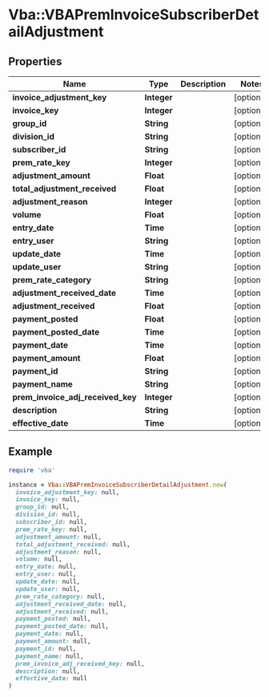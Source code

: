 # Vba::VBAPremInvoiceSubscriberDetailAdjustment

## Properties

| Name | Type | Description | Notes |
| ---- | ---- | ----------- | ----- |
| **invoice_adjustment_key** | **Integer** |  | [optional] |
| **invoice_key** | **Integer** |  | [optional] |
| **group_id** | **String** |  | [optional] |
| **division_id** | **String** |  | [optional] |
| **subscriber_id** | **String** |  | [optional] |
| **prem_rate_key** | **Integer** |  | [optional] |
| **adjustment_amount** | **Float** |  | [optional] |
| **total_adjustment_received** | **Float** |  | [optional] |
| **adjustment_reason** | **Integer** |  | [optional] |
| **volume** | **Float** |  | [optional] |
| **entry_date** | **Time** |  | [optional] |
| **entry_user** | **String** |  | [optional] |
| **update_date** | **Time** |  | [optional] |
| **update_user** | **String** |  | [optional] |
| **prem_rate_category** | **String** |  | [optional] |
| **adjustment_received_date** | **Time** |  | [optional] |
| **adjustment_received** | **Float** |  | [optional] |
| **payment_posted** | **Float** |  | [optional] |
| **payment_posted_date** | **Time** |  | [optional] |
| **payment_date** | **Time** |  | [optional] |
| **payment_amount** | **Float** |  | [optional] |
| **payment_id** | **String** |  | [optional] |
| **payment_name** | **String** |  | [optional] |
| **prem_invoice_adj_received_key** | **Integer** |  | [optional] |
| **description** | **String** |  | [optional] |
| **effective_date** | **Time** |  | [optional] |

## Example

```ruby
require 'vba'

instance = Vba::VBAPremInvoiceSubscriberDetailAdjustment.new(
  invoice_adjustment_key: null,
  invoice_key: null,
  group_id: null,
  division_id: null,
  subscriber_id: null,
  prem_rate_key: null,
  adjustment_amount: null,
  total_adjustment_received: null,
  adjustment_reason: null,
  volume: null,
  entry_date: null,
  entry_user: null,
  update_date: null,
  update_user: null,
  prem_rate_category: null,
  adjustment_received_date: null,
  adjustment_received: null,
  payment_posted: null,
  payment_posted_date: null,
  payment_date: null,
  payment_amount: null,
  payment_id: null,
  payment_name: null,
  prem_invoice_adj_received_key: null,
  description: null,
  effective_date: null
)
```

